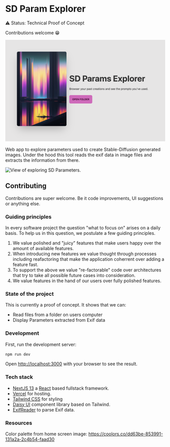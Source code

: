 # SD Param Explorer

⚠️ Status: Technical Proof of Concept

Contributions welcome 😁

![Landing page of SD-Params Explorer.](assets/sd-params-home.png)

Web app to explore parameters used to create Stable-Diffusion generated images. Under the hood this tool reads the exif data in image files and extracts the information from there.

![View of exploring SD Parameters.](assets/sd-params-explore.png)

## Contributing

Contributions are super welcome. Be it code improvements, UI suggestions or anything else.

### Guiding principles

In every software project the question "what to focus on" arises on a daily basis. To help us in this question, we postulate a few guiding principles.

1. We value polished and "juicy" features that make users happy over the amount of available features.
2. When introducing new features we value thought through processes including reafactoring that make the application coherrent over adding a feature fast.
3. To support the above we value "re-factorable" code over architectures that try to take all possible future cases into consideration.
4. We value features in the hand of our users over fully polished features.

### State of the project

This is currently a proof of concept. It shows that we can:

- Read files from a folder on users computer
- Display Parameters extracted from Exif data

### Development

First, run the development server:

```bash
npm run dev
```

Open [http://localhost:3000](http://localhost:3000) with your browser to see the result.

### Tech stack

- [NextJS 13](https://beta.nextjs.org/docs) a [React](https://reactjs.org/) based fullstack framework.
- [Vercel](https://vercel.com/) for hosting.
- [Tailwind CSS](https://tailwindcss.com/) for styling
- [Daisy UI](https://daisyui.com/) component library based on Tailwind.
- [ExifReader](https://github.com/mattiasw/ExifReader) to parse Exif data.

### Resources

Color palette from home screen image: https://coolors.co/dd63be-853991-131a2a-2c4b54-faad30 
